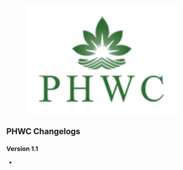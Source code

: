 <p align="center"><a href="https://laravel.com" target="_blank"><img src="public/theme/media/phwc-logo.png" width="400"></a></p>

## PHWC Changelogs

### Version 1.1
* 
